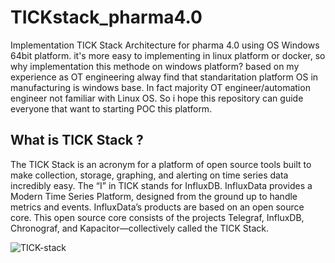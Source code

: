 # TICKstack_pharma4.0
Implementation TICK Stack Architecture for pharma 4.0 using OS Windows 64bit platform. it's more easy to implementing in linux platform or docker, so why implementation this methode on windows platform? based on my experience as OT engineering alway find that standaritation platform OS in manufacturing is windows base. In fact majority OT engineer/automation engineer not familiar with Linux OS. So i hope this repository can guide everyone that want to starting POC this platform.  


## What is TICK Stack ?
The TICK Stack is an acronym for a platform of open source tools built to make collection, storage, graphing, and alerting on time series data incredibly easy. The “I” in TICK stands for InfluxDB. InfluxData provides a Modern Time Series Platform, designed from the ground up to handle metrics and events. InfluxData’s products are based on an open source core. This open source core consists of the projects Telegraf, InfluxDB, Chronograf, and Kapacitor—collectively called the TICK Stack.

![TICK-stack](TICK-stack.png)
